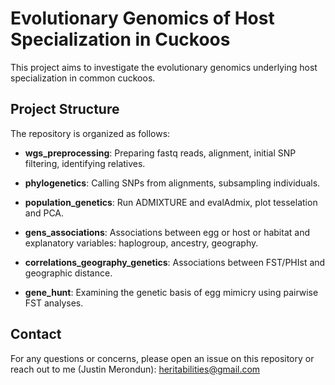 # Evolutionary Genomics of Host Specialization in Cuckoos

This project aims to investigate the evolutionary genomics underlying host specialization in common cuckoos. 

## Project Structure

The repository is organized as follows:

- **wgs_preprocessing**: Preparing fastq reads, alignment, initial SNP filtering, identifying relatives. 

- **phylogenetics**: Calling SNPs from alignments, subsampling individuals. 

- **population_genetics**: Run ADMIXTURE and evalAdmix, plot tesselation and PCA. 

- **gens_associations**: Associations between egg or host or habitat and explanatory variables: haplogroup, ancestry, geography. 

- **correlations_geography_genetics**: Associations between FST/PHIst and geographic distance. 

- **gene_hunt**: Examining the genetic basis of egg mimicry using pairwise FST analyses.

## Contact

For any questions or concerns, please open an issue on this repository or reach out to me (Justin Merondun): heritabilities@gmail.com
